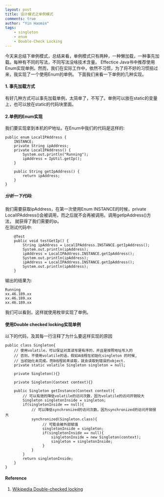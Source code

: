```yaml
---
layout: post
title: 设计模式之单例模式
comments: true
author: "Yin Haomin"
tags:
    - singleton
    - enum
    - Double-Check Locking
---
```


今天来总结下单例模式，总结来看，单例模式只有两种，一种懒加载，一种事先加载。每种有不同的写法，不同写法没啥技术含量。
Effectice Java书中推荐使用Enum实现单例。然而，我们在实际工作中，依然不习惯，为了将不好的习惯扭过来，我实现了一个使用Enum的单例。
下面我们来看一下单例的几种实现。<br>

#### 1. 事先加载方式
有好几种方式可以事先加载单例，太简单了，不写了。单例可以放在static的变量上，也可以放在static的代码块里面。<br>

#### 2.单例的Enum实现
我们要实现拿到本机的IP地址。在Enum中我们的代码是这样的:

```
public enum LocalIPAddress {
    INSTANCE;
    private String ipAddress;
    private LocalIPAddress() {
        System.out.println("Running");
        ipAddress = IpUtil.getIp();
    }

    public String getIpAddress() {
        return ipAddress;
    }
}

```

##### 分析一下代码:

我们需要获取ipAddress，在第一次使用Enum INSTANCE的时候，private LocalIPAddress()会被调用，而之后就不会再被调用。调用getIpAddress()方法，
就获得了我们需要的ip。<br>
在测试代码中: 

```
    @Test
    public void testGetIp() {
        String ipAddress = LocalIPAddress.INSTANCE.getIpAddress();
        System.out.println(ipAddress);
        ipAddress = LocalIPAddress.INSTANCE.getIpAddress();
        System.out.println(ipAddress);
        ipAddress = LocalIPAddress.INSTANCE.getIpAddress();
        System.out.println(ipAddress);
    }
```

输出的结果为:

```
Running
xx.46.189.xx
xx.46.189.xx
xx.46.189.xx
```

我们可以看到，这样就使用枚举实现了单例。

#### 使用Double checked locking实现单例

以下的代码，及其每一行注释了为什么要这样实现的原因

```
public class Singleton{
    // 使用volatile，可以保证对其读写是有序的，并且是按照地址写入的
    // 否则，不使用volatile的话，假如A线程在初始化singleton 的时候,
    // 当初始化未完成，而B线程前来读取，就会读取到错误的object.
    private static volatile Singleton singleton = null;

    private Singleton(){}

    private Singleton(Context context){}

    public Singleton getInstance(Context context){
        // 可以有效的降低volatile的访问次数，因为volatile的访问开销较大
        Singleton singletonInside = singleton;
        if(singletonInside == null){
            // 可以降低synchronized的访问次数，因为synchronized的访问开销很大
            synchronized(Singleton.class){
                 // 可能会被外部赋值
                 singletonInside = singleton;
                 if(singletonInside == null){
                     singletonInside = new Singleton(context);
                     singleton = singletonInside;
                 }
            }
        }
        return singletonInside;
    }
}
```

#### Reference
1. [Wikipedia Double-checked locking](https://en.wikipedia.org/wiki/Double-checked_locking#Usage_in_Java)


